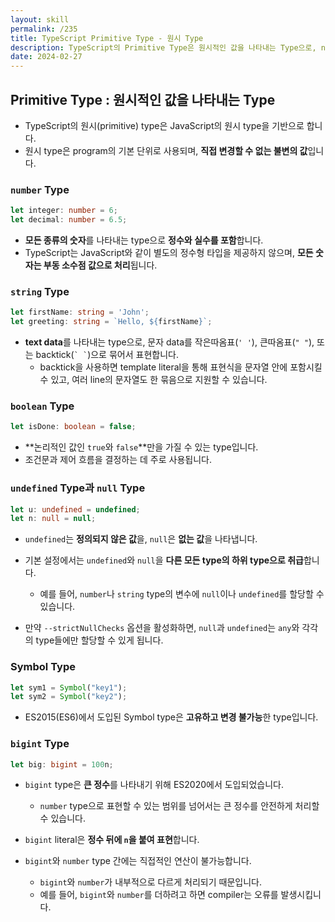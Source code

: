```yaml
---
layout: skill
permalink: /235
title: TypeScript Primitive Type - 원시 Type
description: TypeScript의 Primitive Type은 원시적인 값을 나타내는 Type으로, number, string, boolean, undefined, null, symbol, bigint 등이 포함됩니다.
date: 2024-02-27
---
```



## Primitive Type : 원시적인 값을 나타내는 Type

- TypeScript의 원시(primitive) type은 JavaScript의 원시 type을 기반으로 합니다.
- 원시 type은 program의 기본 단위로 사용되며, **직접 변경할 수 없는 불변의 값**입니다.


### `number` Type

```typescript
let integer: number = 6;
let decimal: number = 6.5;
```

- **모든 종류의 숫자**를 나타내는 type으로 **정수와 실수를 포함**합니다.
- TypeScript는 JavaScript와 같이 별도의 정수형 타입을 제공하지 않으며, **모든 숫자는 부동 소수점 값으로 처리**됩니다.


### `string` Type

```typescript
let firstName: string = 'John';
let greeting: string = `Hello, ${firstName}`;
```

- **text data**를 나타내는 type으로, 문자 data를 작은따옴표(`' '`), 큰따옴표(`" "`), 또는 backtick(`` ` ` ``)으로 묶어서 표현합니다.
    - backtick을 사용하면 template literal을 통해 표현식을 문자열 안에 포함시킬 수 있고, 여러 line의 문자열도 한 묶음으로 지원할 수 있습니다.


### `boolean` Type

```typescript
let isDone: boolean = false;
```

- **논리적인 값인 `true`와 `false`**만을 가질 수 있는 type입니다.
- 조건문과 제어 흐름을 결정하는 데 주로 사용됩니다.


### `undefined` Type과 `null` Type

```typescript
let u: undefined = undefined;
let n: null = null;
```

- `undefined`는 **정의되지 않은 값**을, `null`은 **없는 값**을 나타냅니다.

- 기본 설정에서는 `undefined`와 `null`을 **다른 모든 type의 하위 type으로 취급**합니다.
    - 예를 들어, `number`나 `string` type의 변수에 `null`이나 `undefined`를 할당할 수 있습니다.

- 만약 `--strictNullChecks` 옵션을 활성화하면, `null`과 `undefined`는 `any`와 각각의 type들에만 할당할 수 있게 됩니다.


### Symbol Type

```typescript
let sym1 = Symbol("key1");
let sym2 = Symbol("key2");
```

- ES2015(ES6)에서 도입된 Symbol type은 **고유하고 변경 불가능**한 type입니다.


### `bigint` Type

```typescript
let big: bigint = 100n;
```

- `bigint` type은 **큰 정수**를 나타내기 위해 ES2020에서 도입되었습니다.
    - `number` type으로 표현할 수 있는 범위를 넘어서는 큰 정수를 안전하게 처리할 수 있습니다.

- `bigint` literal은 **정수 뒤에 `n`을 붙여 표현**합니다.

- `bigint`와 `number` type 간에는 직접적인 연산이 불가능합니다.
    - `bigint`와 `number`가 내부적으로 다르게 처리되기 때문입니다.
    - 예를 들어, `bigint`와 `number`를 더하려고 하면 compiler는 오류를 발생시킵니다.
